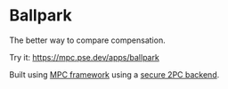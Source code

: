 # Ballpark

The better way to compare compensation.

Try it: https://mpc.pse.dev/apps/ballpark

Built using [MPC framework](https://github.com/privacy-scaling-explorations/mpc-framework) using a
[secure 2PC backend](https://github.com/privacy-scaling-explorations/emp-wasm-engine).

